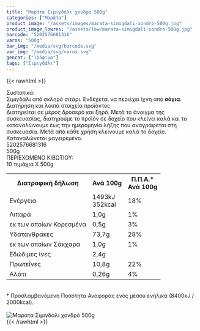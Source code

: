 ```yaml
---
title: "Μαράτα Σιμιγδάλι χονδρό 500g"
categories: ["Μαράτα"]
product_image: "/assets/images/marata-simigdali-xondro-500g.jpg"
product_image_lowres: "/assets/low/marata-simigdali-xondro-500g.jpg"
barcode: "5202576681316"
varos: "500g"
bar_img: "/media/svg/barcode.svg"
var_img: "/media/svg/varos.svg"
gencat: ["Τρόφιμα"]
tags: ["Σιμιγδάλι"]
---
```

{{< rawhtml >}}

<div class="sload344"><div class="product"><div id="sistatika">Συστατικά:</div><div class="alltext">Σιμιγδάλι από σκληρό σιτάρι. Ενδέχεται να περιέχει ίχνη από <b>σόγια</b>.</div><div id="loipa">Διατήρηση και λοιπά στοιχεία προϊόντος</div><div class="alltext">Διατηρείται σε μέρος δροσερό και ξηρό. Μετά το άνοιγμα της συσκευασίας, διατηρούμε το προϊόν σε δοχείο που κλείνει καλά και το καταναλώνουμε έως την ημερομηνία λήξης που αναγράφεται στη συσκευασία. Μετά από κάθε χρήση κλείνουμε καλά το δοχείο. Καταναλώνεται μαγειρεμένο.<br></div><div id="barcode"><div id="barimage1"></div><span id="bartext">5202576681316</span></div><div id="varos"><div id="varosimage1"></div><span id="varostext">500g</span></div><div id="kivotio">ΠΕΡΙΕΧΟΜΕΝΟ ΚΙΒΩΤΙΟΥ:<br>10 τεμάχια Χ 500g</div><div class="tabout"><table id="diatable"><tbody><tr><th>Διατροφική δήλωση</th><th>Ανά 100g</th><th>Π.Π.Α.*<br>Ανά 100g</th></tr><tr><td class="texr2">Ενέργεια</td><td class="texr">1493kJ<br>352kcal</td><td class="texr">18%</td></tr><tr><td class="texr2">Λιπαρά</td><td class="texr">1,0g</td><td class="texr">1%</td></tr><tr><td class="gray">εκ των οποίων Κορεσµένα</td><td class="gray2">0,5g</td><td class="gray2">3%</td></tr><tr><td class="texr2">Yδατάνθρακες</td><td class="texr">73,7g</td><td class="texr">28%</td></tr><tr><td class="gray">εκ των οποίων Σάκχαρα</td><td class="gray2">1,0g</td><td class="gray2">1%</td></tr><tr><td class="texr2">Eδώδιμες ίνες</td><td class="texr">2,4g</td><td class="texr"></td></tr><tr><td class="texr2">Πρωτεΐνες</td><td class="texr">10,8g</td><td class="texr">22%</td></tr><tr><td class="texr2">Αλάτι</td><td class="texr">0,26g</td><td class="texr">4%</td></tr></tbody></table></div><br><div class="alltext">* Προσλαμβανόμενη Ποσότητα Αναφοράς ενός μέσου ενήλικα (8400kJ / 2000kcal).</div><br><div class="pimg"><img alt="Μαράτα Σιμιγδάλι χονδρό 500g" title="Μαράτα Σιμιγδάλι χονδρό 500g" src="/assets/images/marata-simigdali-xondro-500g.jpg"></div></div></div>
{{< /rawhtml >}}


